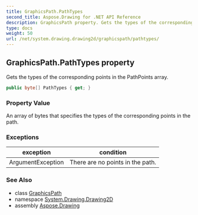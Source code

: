 ```yaml
---
title: GraphicsPath.PathTypes
second_title: Aspose.Drawing for .NET API Reference
description: GraphicsPath property. Gets the types of the corresponding points in the PathPoints array
type: docs
weight: 50
url: /net/system.drawing.drawing2d/graphicspath/pathtypes/
---
```

## GraphicsPath.PathTypes property

Gets the types of the corresponding points in the PathPoints array.

```csharp
public byte[] PathTypes { get; }
```

### Property Value

An array of bytes that specifies the types of the corresponding points in the path.

### Exceptions

| exception | condition |
| --- | --- |
| ArgumentException | There are no points in the path. |

### See Also

* class [GraphicsPath](../)
* namespace [System.Drawing.Drawing2D](../../graphicspath/)
* assembly [Aspose.Drawing](../../../)


